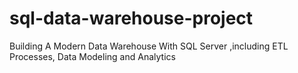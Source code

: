 # sql-data-warehouse-project
Building A Modern Data Warehouse With SQL Server ,including ETL Processes, Data Modeling and Analytics
